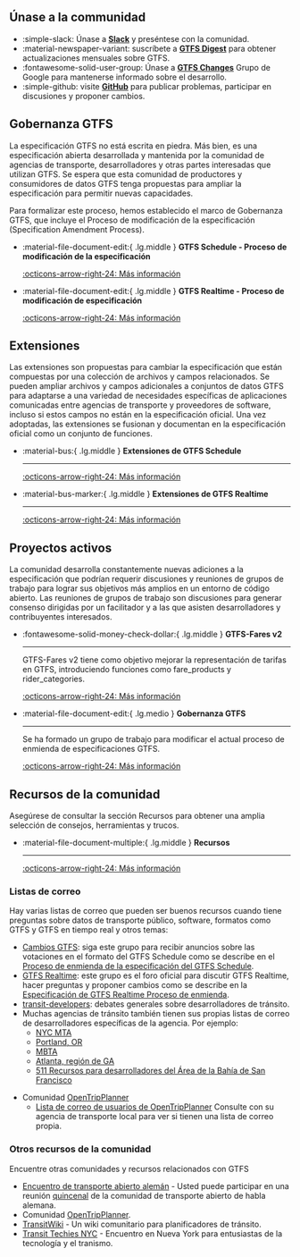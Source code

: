 ## Únase a la communidad 

<div class="grid cards" markdown> 
 
 - :simple-slack: Únase a [__Slack__](https://share.mobilitydata.org/slack) y preséntese con la comunidad. 
 - :material-newspaper-variant: suscríbete a [__GTFS Digest__](https://gtfs.org/blog/) para obtener actualizaciones mensuales sobre GTFS. 
 - :fontawesome-solid-user-group: Únase a [__GTFS Changes__](https://groups.google.com/g/gtfs-changes) Grupo de Google para mantenerse informado sobre el desarrollo. 
 - :simple-github: visite [__GitHub__](https://github.com/google/transit) para publicar problemas, participar en discusiones y proponer cambios. 
 
</div> 
 
## Gobernanza GTFS 
 
 La especificación GTFS no está escrita en piedra. Más bien, es una especificación abierta desarrollada y mantenida por la comunidad de agencias de transporte, desarrolladores y otras partes interesadas que utilizan GTFS. Se espera que esta comunidad de productores y consumidores de datos GTFS tenga propuestas para ampliar la especificación para permitir nuevas capacidades. 
 
 Para formalizar este proceso, hemos establecido el marco de Gobernanza GTFS, que incluye el Proceso de modificación de la especificación (Specification Amendment Process). 
 
<div class="grid cards" markdown> 
 
 - :material-file-document-edit:{ .lg.middle } __GTFS Schedule - Proceso de modificación de la especificación__ 
 
    [:octicons-arrow-right-24: Más información](../../community/governance/gtfs-schedule-governance/introduction) 
 
 - :material-file-document-edit:{ .lg.middle } __GTFS Realtime - Proceso de modificación de especificación__ 
 
    [:octicons-arrow-right-24: Más información](../../community/governance/gtfs_realtime_amendment_process) 
 
</div> 
 
## Extensiones 
 
 Las extensiones son propuestas para cambiar la especificación que están compuestas por una colección de archivos y campos relacionados. Se pueden ampliar archivos y campos adicionales a conjuntos de datos GTFS para adaptarse a una variedad de necesidades específicas de aplicaciones comunicadas entre agencias de transporte y proveedores de software, incluso si estos campos no están en la especificación oficial. Una vez adoptadas, las extensiones se fusionan y documentan en la especificación oficial como un conjunto de funciones. 
 
<div class="grid cards" markdown> 
 
 - :material-bus:{ .lg.middle } __Extensiones de GTFS Schedule__ 
 
    --- 
 
    [:octicons-arrow-right-24: Más información](../../community/extensions/overview/#__tabbed_1_1) 
 
 - :material-bus-marker:{ .lg.middle } __Extensiones de GTFS Realtime__ 
 
    --- 
 
    [:octicons-arrow-right-24: Más información](../../community/extensions/overview/#__tabbed_1_2) 
 
</div> 
 
## Proyectos activos 
 
 La comunidad desarrolla constantemente nuevas adiciones a la especificación que podrían requerir discusiones y reuniones de grupos de trabajo para lograr sus objetivos más amplios en un entorno de código abierto. Las reuniones de grupos de trabajo son discusiones para generar consenso dirigidas por un facilitador y a las que asisten desarrolladores y contribuyentes interesados. 
 
<div class="grid cards" markdown> 
 
 - :fontawesome-solid-money-check-dollar:{ .lg.middle } __GTFS-Fares v2__ 
 
    --- 
 
    GTFS-Fares v2 tiene como objetivo mejorar la representación de tarifas en GTFS, introduciendo funciones como fare_products y rider_categories. 
 
    [:octicons-arrow-right-24: Más información](../../community/extensions/fares-v2) 
 
 - :material-file-document-edit:{ .lg.medio } __Gobernanza GTFS__ 
 
    --- 
 
    Se ha formado un grupo de trabajo para modificar el actual proceso de enmienda de especificaciones GTFS. 
 
    [:octicons-arrow-right-24: Más información](https://github.com/google/transit/issues/436) 
 
</div> 
 
 
 
## Recursos de la comunidad 
 
 Asegúrese de consultar la sección Recursos para obtener una amplia selección de consejos, herramientas y trucos. 
 
<div class="grid cards" markdown> 
 
 - :material-file-document-multiple:{ .lg.middle } __Recursos__ 
 
    --- 
 
    [:octicons-arrow-right-24: Más información](../../resources/overview) 
 
</div> 
 
### Listas de correo 
 
 Hay varias listas de correo que pueden ser buenos recursos cuando tiene preguntas sobre datos de transporte público, software, formatos como GTFS y GTFS en tiempo real y otros temas: 
 
 * [Cambios GTFS](https://groups.google.com/group/gtfs-changes): siga este grupo para recibir anuncios sobre las votaciones en el formato del GTFS Schedule como se describe en el [Proceso de enmienda de la especificación del GTFS Schedule](../../community/governance/gtfs_schedule_amendment_process). 
 * [GTFS Realtime](https://groups.google.com/group/gtfs-realtime): este grupo es el foro oficial para discutir GTFS Realtime, hacer preguntas y proponer cambios como se describe en la [Especificación de GTFS Realtime Proceso de enmienda](../../community/governance/gtfs_realtime_amendment_process). 
 * [transit-developers](https://groups.google.com/group/transit-developers): debates generales sobre desarrolladores de tránsito. 
 * Muchas agencias de tránsito también tienen sus propias listas de correo de desarrolladores específicas de la agencia. Por ejemplo: 
    * [NYC MTA](https://groups.google.com/group/mtadeveloperresources) 
    * [Portland, OR](https://groups.google.com/group/transit-developers-pdx) 
    * [MBTA](https://groups.google.com/group/massdotdevelopers) 
    * [Atlanta, región de GA](https://groups.google.com/forum/#!forum/atl-transit-developers) 
    * [511 Recursos para desarrolladores del Área de la Bahía de San Francisco](https://groups.google.com/forum/#!forum/511sfbaydeveloperresources) 
 - Comunidad [OpenTripPlanner](https://github.com/opentripplanner/OpenTripPlanner) 
    - [Lista de correo de usuarios de OpenTripPlanner](https://groups.google.com/forum/#!forum/opentripplanner-users) Consulte con su agencia de transporte local para ver si tienen una lista de correo propia. 
 
 
### Otros recursos de la comunidad 
 Encuentre otras comunidades y recursos relacionados con GTFS
 - [Encuentro de transporte abierto alemán](https://github.com/transportkollektiv/meetup/wiki) - Usted puede participar en una reunión [quincenal](https://hackmd.okfn.de/opentransportmeetup#) de la comunidad de transporte abierto de habla alemana. 
 - Comunidad [OpenTripPlanner](https://github.com/opentripplanner/OpenTripPlanner). 
 - [TransitWiki](http://transitwiki.org) - Un wiki comunitario para planificadores de tránsito. 
 - [Transit Techies NYC](https://transittechies.nyc/) - Encuentro en Nueva York para entusiastas de la tecnología y el tranismo. 
